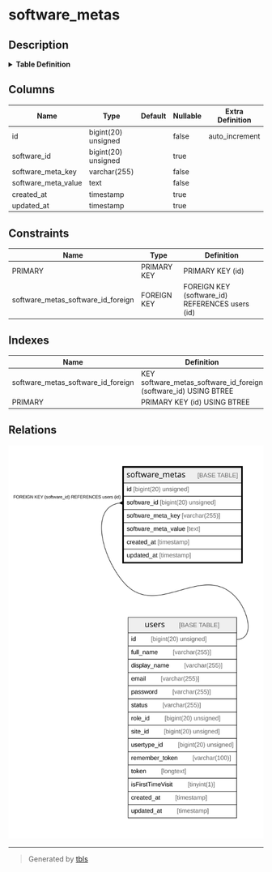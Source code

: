 # software_metas

## Description

<details>
<summary><strong>Table Definition</strong></summary>

```sql
CREATE TABLE `software_metas` (
  `id` bigint(20) unsigned NOT NULL AUTO_INCREMENT,
  `software_id` bigint(20) unsigned DEFAULT NULL,
  `software_meta_key` varchar(255) COLLATE utf8mb4_unicode_ci NOT NULL,
  `software_meta_value` text COLLATE utf8mb4_unicode_ci NOT NULL,
  `created_at` timestamp NULL DEFAULT NULL,
  `updated_at` timestamp NULL DEFAULT NULL,
  PRIMARY KEY (`id`),
  KEY `software_metas_software_id_foreign` (`software_id`),
  CONSTRAINT `software_metas_software_id_foreign` FOREIGN KEY (`software_id`) REFERENCES `users` (`id`) ON DELETE CASCADE
) ENGINE=InnoDB DEFAULT CHARSET=utf8mb4 COLLATE=utf8mb4_unicode_ci
```

</details>

## Columns

| Name | Type | Default | Nullable | Extra Definition | Children | Parents | Comment |
| ---- | ---- | ------- | -------- | ---------------- | -------- | ------- | ------- |
| id | bigint(20) unsigned |  | false | auto_increment |  |  |  |
| software_id | bigint(20) unsigned |  | true |  |  | [users](users.md) |  |
| software_meta_key | varchar(255) |  | false |  |  |  |  |
| software_meta_value | text |  | false |  |  |  |  |
| created_at | timestamp |  | true |  |  |  |  |
| updated_at | timestamp |  | true |  |  |  |  |

## Constraints

| Name | Type | Definition |
| ---- | ---- | ---------- |
| PRIMARY | PRIMARY KEY | PRIMARY KEY (id) |
| software_metas_software_id_foreign | FOREIGN KEY | FOREIGN KEY (software_id) REFERENCES users (id) |

## Indexes

| Name | Definition |
| ---- | ---------- |
| software_metas_software_id_foreign | KEY software_metas_software_id_foreign (software_id) USING BTREE |
| PRIMARY | PRIMARY KEY (id) USING BTREE |

## Relations

![er](software_metas.svg)

---

> Generated by [tbls](https://github.com/k1LoW/tbls)
